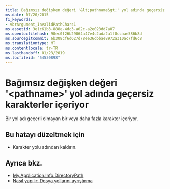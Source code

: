 ```yaml
---
title: Bağımsız değişken değeri '&lt;pathname&gt;' yol adında geçersiz karakterler içeriyor
ms.date: 07/20/2015
f1_keywords:
- vbrArgument_InvalidPathChars1
ms.assetid: 3e1c61b3-888e-4dc3-a02c-a2e023dd7a07
ms.openlocfilehash: 90ec0f26b29064a47e4c2ada2a1f8ccaae586b8d
ms.sourcegitcommit: 6b308cf6d627d78ee36dbbae8972a310ac7fd6c8
ms.translationtype: MT
ms.contentlocale: tr-TR
ms.lasthandoff: 01/23/2019
ms.locfileid: "54530898"
---
```

# <a name="argument-value-ltpathnamegt-contains-characters-that-are-not-valid-in-a-path-name"></a>Bağımsız değişken değeri '&lt;pathname&gt;' yol adında geçersiz karakterler içeriyor
Bir yol adı geçerli olmayan bir veya daha fazla karakter içeriyor.  
  
## <a name="to-correct-this-error"></a>Bu hatayı düzeltmek için  
  
-   Karakter yolu adından kaldırın.  
  
## <a name="see-also"></a>Ayrıca bkz.
- [My.Application.Info.DirectoryPath](xref:Microsoft.VisualBasic.ApplicationServices.AssemblyInfo.DirectoryPath)
- [Nasıl yapılır: Dosya yollarını ayrıştırma](../../visual-basic/developing-apps/programming/drives-directories-files/how-to-parse-file-paths.md)
